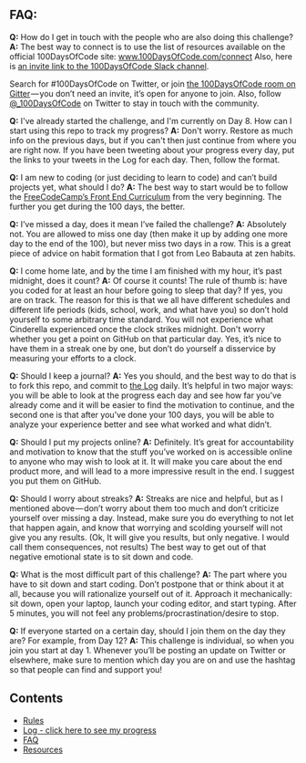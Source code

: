 ## FAQ:

**Q:** How do I get in touch with the people who are also doing this challenge?
**A:** The best way to connect is to use the list of resources available on the official 100DaysOfCode site:
www.100DaysOfCode.com/connect
Also, here is [an invite link to the 100DaysOfCode Slack channel](https://join.slack.com/t/100xcode/shared_invite/enQtMzA2NzUyODY4MTgyLWM2NzMzYzBmZTcwOTk0MzM2YTI5OWQzM2M3ZTVjZTUyMTE0NDk3ZjdiZmExNGU5Mjg3ODgzZTQxODI3YTNjZjA).

Search for #100DaysOfCode on Twitter, or join [the 100DaysOfCode room on Gitter](https://gitter.im/Kallaway/100DaysOfCode) — you don’t need an invite, it’s open for anyone to join. Also, follow [@\_100DaysOfCode](https://twitter.com/_100DaysOfCode) on Twitter to stay in touch with the community.

**Q:** I've already started the challenge, and I'm currently on Day 8. How can I start using this repo to track my progress?
**A:** Don't worry. Restore as much info on the previous days, but if you can't then just continue from where you are right now. If you have been tweeting about your progress every day, put the links to your tweets in the Log for each day. Then, follow the format.

**Q:** I am new to coding (or just deciding to learn to code) and can’t build projects yet, what should I do?
**A:** The best way to start would be to follow the [FreeCodeCamp’s Front End Curriculum](https://www.freecodecamp.com/) from the very beginning. The further you get during the 100 days, the better.

**Q:** I’ve missed a day, does it mean I’ve failed the challenge?
**A:** Absolutely not. You are allowed to miss one day (then make it up by adding one more day to the end of the 100), but never miss two days in a row. This is a great piece of advice on habit formation that I got from Leo Babauta at zen habits.

**Q:** I come home late, and by the time I am finished with my hour, it’s past midnight, does it count?
**A:** Of course it counts! The rule of thumb is: have you coded for at least an hour before going to sleep that day? If yes, you are on track.
The reason for this is that we all have different schedules and different life periods (kids, school, work, and what have you) so don’t hold yourself to some arbitrary time standard. You will not experience what Cinderella experienced once the clock strikes midnight.
Don't worry whether you get a point on GitHub on that particular day. Yes, it’s nice to have them in a streak one by one, but don’t do yourself a disservice by measuring your efforts to a clock.

**Q:** Should I keep a journal?
**A:** Yes you should, and the best way to do that is to fork this repo, and commit to [the Log](log.md) daily. It’s helpful in two major ways: you will be able to look at the progress each day and see how far you’ve already come and it will be easier to find the motivation to continue, and the second one is that after you’ve done your 100 days, you will be able to analyze your experience better and see what worked and what didn’t.

**Q:** Should I put my projects online?
**A:** Definitely. It’s great for accountability and motivation to know that the stuff you’ve worked on is accessible online to anyone who may wish to look at it. It will make you care about the end product more, and will lead to a more impressive result in the end. I suggest you put them on GitHub.

**Q:** Should I worry about streaks?
**A:** Streaks are nice and helpful, but as I mentioned above — don’t worry about them too much and don’t criticize yourself over missing a day. Instead, make sure you do everything to not let that happen again, and know that worrying and scolding yourself will not give you any results. (Ok, It will give you results, but only negative. I would call them consequences, not results) The best way to get out of that negative emotional state is to sit down and code.

**Q:** What is the most difficult part of this challenge?
**A:** The part where you have to sit down and start coding. Don’t postpone that or think about it at all, because you will rationalize yourself out of it. Approach it mechanically: sit down, open your laptop, launch your coding editor, and start typing. After 5 minutes, you will not feel any problems/procrastination/desire to stop.

**Q:** If everyone started on a certain day, should I join them on the day they are? For example, from Day 12?
**A:** This challenge is individual, so when you join you start at day 1. Whenever you’ll be posting an update on Twitter or elsewhere, make sure to mention which day you are on and use the hashtag so that people can find and support you!

## Contents

- [Rules](rules.md)
- [Log - click here to see my progress](Log.md)
- [FAQ](FAQ.md)
- [Resources](resources.md)
